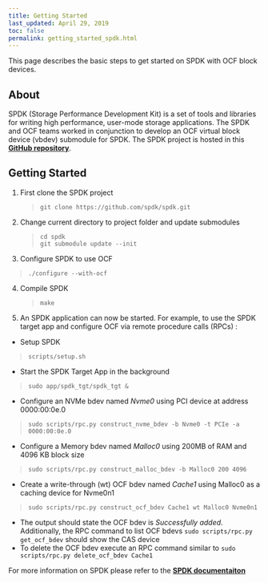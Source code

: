 ```yaml
---
title: Getting Started
last_updated: April 29, 2019
toc: false
permalink: getting_started_spdk.html
---
```


This page describes the basic steps to get started on SPDK with OCF block devices.

## About
SPDK (Storage Performance Development Kit) is a set of tools and libraries for writing high performance, user-mode storage applications.
The SPDK and OCF teams worked in conjunction to develop an OCF virtual block device (vbdev) submodule for SPDK.
The SPDK project is hosted in this [**GitHub repository**](https://github.com/spdk).

## Getting Started
1. First clone the SPDK project
   > ```git clone https://github.com/spdk/spdk.git```

2. Change current directory to project folder and update submodules
   > ``cd spdk``   
   > ```git submodule update --init```

3. Configure SPDK to use OCF
  > ```./configure --with-ocf```

4. Compile SPDK
   > ```make```

5. An SPDK application can now be started. For example, to use the SPDK target app and configure OCF via remote procedure calls (RPCs) :
 * Setup SPDK
 > ```scripts/setup.sh```
 * Start the SPDK Target App in the background
 > ```sudo app/spdk_tgt/spdk_tgt &```
 * Configure an NVMe bdev named *Nvme0* using PCI device at address 0000:00:0e.0
 > ```sudo scripts/rpc.py construct_nvme_bdev -b Nvme0 -t PCIe -a 0000:00:0e.0```
 * Configure a Memory bdev named *Malloc0* using 200MB of RAM and 4096 KB block size
 > ```sudo scripts/rpc.py construct_malloc_bdev -b Malloc0 200 4096```
 * Create a write-through (wt) OCF bdev named *Cache1* using Malloc0 as a caching device for Nvme0n1
  > ```sudo scripts/rpc.py construct_ocf_bdev Cache1 wt Malloc0 Nvme0n1```
 * The output should state the OCF bdev is *Successfully added*. Additionally, the RPC command to list OCF bdevs ```sudo scripts/rpc.py get_ocf_bdev``` should show the CAS device
 * To delete the OCF bdev execute an RPC command similar to ```sudo scripts/rpc.py delete_ocf_bdev Cache1```


For more information on SPDK please refer to the [**SPDK documentaiton**](https://spdk.io/doc/index.html)
